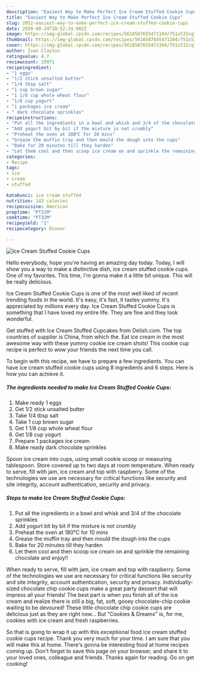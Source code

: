 ```yaml
---
description: "Easiest Way to Make Perfect Ice Cream Stuffed Cookie Cups"
title: "Easiest Way to Make Perfect Ice Cream Stuffed Cookie Cups"
slug: 2052-easiest-way-to-make-perfect-ice-cream-stuffed-cookie-cups
date: 2020-08-24T10:52:24.082Z
image: https://img-global.cpcdn.com/recipes/5618587655471104/751x532cq70/ice-cream-stuffed-cookie-cups-recipe-main-photo.jpg
thumbnail: https://img-global.cpcdn.com/recipes/5618587655471104/751x532cq70/ice-cream-stuffed-cookie-cups-recipe-main-photo.jpg
cover: https://img-global.cpcdn.com/recipes/5618587655471104/751x532cq70/ice-cream-stuffed-cookie-cups-recipe-main-photo.jpg
author: Ivan Clayton
ratingvalue: 4.7
reviewcount: 19971
recipeingredient:
- "1 eggs"
- "1/2 stick unsalted butter"
- "1/4 tbsp salt"
- "1 cup brown sugar"
- "1 1/8 cup whole wheat flour"
- "1/8 cup yogurt"
- "1 packages ice cream"
- " dark chocolate sprinkles"
recipeinstructions:
- "Put all the ingredients in a bowl and whisk and 3/4 of the chocolate sprinkles"
- "Add yogurt bit by bit if the mixture is not crumbly"
- "Preheat the oven at 180℃ for 10 mins"
- "Grease the muffin tray and then mould the dough into the cups"
- "Bake for 20 minutes till they harden"
- "Let them cool and then scoop ice cream on and sprinkle the remaining chocolate and enjoy!!"
categories:
- Recipe
tags:
- ice
- cream
- stuffed

katakunci: ice cream stuffed 
nutrition: 143 calories
recipecuisine: American
preptime: "PT31M"
cooktime: "PT32M"
recipeyield: "1"
recipecategory: Dinner

---
```



![Ice Cream Stuffed Cookie Cups](https://img-global.cpcdn.com/recipes/5618587655471104/751x532cq70/ice-cream-stuffed-cookie-cups-recipe-main-photo.jpg)

Hello everybody, hope you're having an amazing day today. Today, I will show you a way to make a distinctive dish, ice cream stuffed cookie cups. One of my favorites. This time, I'm gonna make it a little bit unique. This will be really delicious.

Ice Cream Stuffed Cookie Cups is one of the most well liked of recent trending foods in the world. It's easy, it's fast, it tastes yummy. It's appreciated by millions every day. Ice Cream Stuffed Cookie Cups is something that I have loved my entire life. They are fine and they look wonderful.

Get stuffed with Ice Cream Stuffed Cupcakes from Delish.com. The top countries of supplier is China, from which the. Eat ice cream in the most awesome way with these yummy cookie ice cream shots! This cookie cup recipe is perfect to wow your friends the next time you call.


To begin with this recipe, we have to prepare a few ingredients. You can have ice cream stuffed cookie cups using 8 ingredients and 6 steps. Here is how you can achieve it.

<!--inarticleads1-->

##### The ingredients needed to make Ice Cream Stuffed Cookie Cups:

1. Make ready 1 eggs
1. Get 1/2 stick unsalted butter
1. Take 1/4 tbsp salt
1. Take 1 cup brown sugar
1. Get 1 1/8 cup whole wheat flour
1. Get 1/8 cup yogurt
1. Prepare 1 packages ice cream
1. Make ready  dark chocolate sprinkles


Spoon ice cream into cups, using small cookie scoop or measuring tablespoon. Store covered up to two days at room temperature. When ready to serve, fill with jam, ice cream and top with raspberry. Some of the technologies we use are necessary for critical functions like security and site integrity, account authentication, security and privacy. 

<!--inarticleads2-->

##### Steps to make Ice Cream Stuffed Cookie Cups:

1. Put all the ingredients in a bowl and whisk and 3/4 of the chocolate sprinkles
1. Add yogurt bit by bit if the mixture is not crumbly
1. Preheat the oven at 180℃ for 10 mins
1. Grease the muffin tray and then mould the dough into the cups
1. Bake for 20 minutes till they harden
1. Let them cool and then scoop ice cream on and sprinkle the remaining chocolate and enjoy!!


When ready to serve, fill with jam, ice cream and top with raspberry. Some of the technologies we use are necessary for critical functions like security and site integrity, account authentication, security and privacy. Individually-sized chocolate chip cookie cups make a great party dessert that will impress all your friends! The best part is when you finish all of the ice cream and realize there is still a big, fat, soft, gooey chocolate-chip cookie waiting to be devoured! These little chocolate chip cookie cups are delicious just as they are right now… But &#34;Cookies &amp; Dreams&#34; is, for me, cookies with ice cream and fresh raspberries. 

So that is going to wrap it up with this exceptional food ice cream stuffed cookie cups recipe. Thank you very much for your time. I am sure that you will make this at home. There's gonna be interesting food at home recipes coming up. Don't forget to save this page on your browser, and share it to your loved ones, colleague and friends. Thanks again for reading. Go on get cooking!
